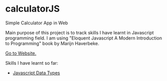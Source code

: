 # calculatorJS
Simple Calculator App in Web

Main purpose of this project is to track skills I have learnt in Javascript programming field.
I am using "Eloquent Javascript A Modern Introduction to Programming" book
by Marijn Haverbeke.

<a href="//shamilx.github.io/calculatorJS">Go to Website.</a>

Skills I have learnt so far:
<ul>
    <li><a href="https://developer.mozilla.org/en-US/docs/Web/JavaScript/Data_structures">Javascript Data Types</a></li>
</ul>
